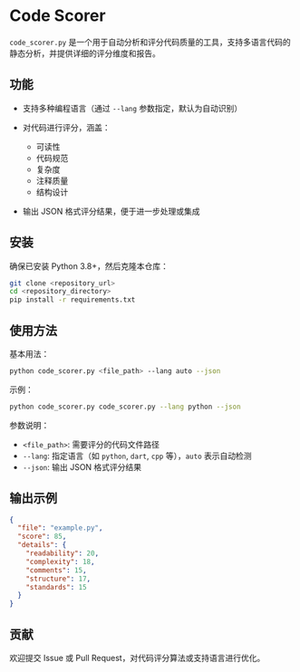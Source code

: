 # Code Scorer

`code_scorer.py` 是一个用于自动分析和评分代码质量的工具，支持多语言代码的静态分析，并提供详细的评分维度和报告。

## 功能

* 支持多种编程语言（通过 `--lang` 参数指定，默认为自动识别）
* 对代码进行评分，涵盖：

  * 可读性
  * 代码规范
  * 复杂度
  * 注释质量
  * 结构设计
* 输出 JSON 格式评分结果，便于进一步处理或集成

## 安装

确保已安装 Python 3.8+，然后克隆本仓库：

```bash
git clone <repository_url>
cd <repository_directory>
pip install -r requirements.txt
```

## 使用方法

基本用法：

```bash
python code_scorer.py <file_path> --lang auto --json
```

示例：

```bash
python code_scorer.py code_scorer.py --lang python --json
```

参数说明：

* `<file_path>`: 需要评分的代码文件路径
* `--lang`: 指定语言（如 `python`, `dart`, `cpp` 等），`auto` 表示自动检测
* `--json`: 输出 JSON 格式评分结果

## 输出示例

```json
{
  "file": "example.py",
  "score": 85,
  "details": {
    "readability": 20,
    "complexity": 18,
    "comments": 15,
    "structure": 17,
    "standards": 15
  }
}
```

## 贡献

欢迎提交 Issue 或 Pull Request，对代码评分算法或支持语言进行优化。
